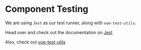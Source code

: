# Component Testing

We are using `Jest` as our test runner, along with `vue-test-utils`.

Head over and check out the documentation on [Jest](https://jestjs.io/docs/en/getting-started.html)

Also, check out [vue-test-utils](https://vue-test-utils.vuejs.org/)